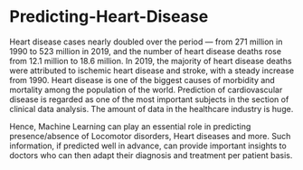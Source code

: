 # Predicting-Heart-Disease

Heart disease cases nearly doubled over the period — from 271 million in 1990 to 523 million in 2019, and the number of heart disease deaths rose from 12.1 million to 18.6 million. In 2019, the majority of heart disease deaths were attributed to ischemic heart disease and stroke, with a steady increase from 1990. Heart disease is one of the biggest causes of morbidity and mortality among the population of the world. Prediction of cardiovascular disease is regarded as one of the most important subjects in the section of clinical data analysis. The amount of data in the healthcare industry is huge.

Hence, Machine Learning can play an essential role in predicting presence/absence of Locomotor disorders, Heart diseases and more. Such information, if predicted well in advance, can provide important insights to doctors who can then adapt their diagnosis and treatment per patient basis.